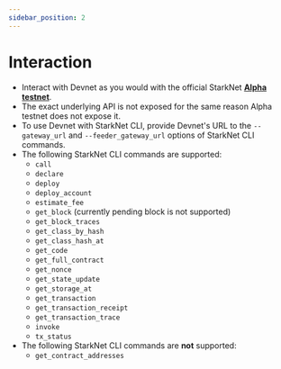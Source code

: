 ```yaml
---
sidebar_position: 2
---
```


# Interaction

- Interact with Devnet as you would with the official StarkNet [**Alpha testnet**](https://www.cairo-lang.org/docs/hello_starknet/amm.html?highlight=alpha#interaction-examples).
- The exact underlying API is not exposed for the same reason Alpha testnet does not expose it.
- To use Devnet with StarkNet CLI, provide Devnet's URL to the `--gateway_url` and `--feeder_gateway_url` options of StarkNet CLI commands.
- The following StarkNet CLI commands are supported:
  - `call`
  - `declare`
  - `deploy`
  - `deploy_account`
  - `estimate_fee`
  - `get_block` (currently pending block is not supported)
  - `get_block_traces`
  - `get_class_by_hash`
  - `get_class_hash_at`
  - `get_code`
  - `get_full_contract`
  - `get_nonce`
  - `get_state_update`
  - `get_storage_at`
  - `get_transaction`
  - `get_transaction_receipt`
  - `get_transaction_trace`
  - `invoke`
  - `tx_status`
- The following StarkNet CLI commands are **not** supported:
  - `get_contract_addresses`
